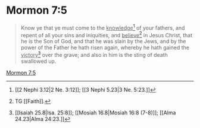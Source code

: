 # Mormon 7:5

> Know ye that ye must come to the <u>knowledge</u>[^a] of your fathers, and repent of all your sins and iniquities, and <u>believe</u>[^b] in Jesus Christ, that he is the Son of God, and that he was slain by the Jews, and by the power of the Father he hath risen again, whereby he hath gained the <u>victory</u>[^c] over the grave; and also in him is the sting of death swallowed up.

[Mormon 7:5](https://www.churchofjesuschrist.org/study/scriptures/bofm/morm/7?lang=eng&id=p5#p5)


[^a]: [[2 Nephi 3.12|2 Ne. 3:12]]; [[3 Nephi 5.23|3 Ne. 5:23.]]
[^b]: TG [[Faith]].
[^c]: [[Isaiah 25.8|Isa. 25:8]]; [[Mosiah 16.8|Mosiah 16:8 (7-8)]]; [[Alma 24.23|Alma 24:23.]]
